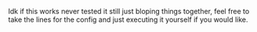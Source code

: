 Idk if this works never tested it still just bloping things together, feel free to take the lines for the config and just executing it yourself if you would like. 

